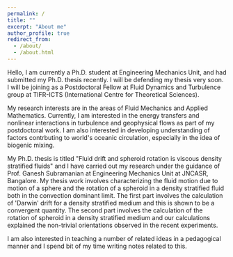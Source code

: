 ```yaml
---
permalink: /
title: ""
excerpt: "About me"
author_profile: true
redirect_from: 
  - /about/
  - /about.html
---
```


Hello, I am currently a Ph.D. student at Engineering Mechanics Unit, and had submitted my Ph.D. thesis recently. I will be defending my thesis very soon. I will be joining as a Postdoctoral Fellow at Fluid Dynamics and Turbulence group at TIFR-ICTS (International Centre for Theoretical Sciences). 

My research interests are in the areas of Fluid Mechanics and Applied Mathematics. Currently, I am interested in the energy transfers and nonlinear interactions in turbulence and geophysical flows as part of my postdoctoral work. I am also interested in developing understanding of factors contrbuting to world's oceanic circulation, especially in the idea of biogenic mixing. 

My Ph.D. thesis is titled "Fluid drift and spheroid rotation is viscous density stratified fluids" and I have carried out my research under the guidance of Prof. Ganesh Subramanian at Engineering Mechanics Unit at JNCASR, Bangalore.  My thesis work involves characterizing the fluid motion due to motion of a sphere and the rotation of a spheroid in a density stratified fluid both in the convection dominant limit. The first part involves the calculation of 'Darwin' drift for a density stratified medium and this is shown to be a convergent quantity. The second part involves the calculation of the rotation of spheroid in a density stratified medium and our calculations explained the non-trivial orientations observed in the recent experiments.

I am also interested in teaching a number of related ideas in a pedagogical manner and I spend bit of my time writing notes related to this.
